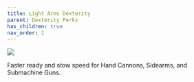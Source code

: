 ```yaml
---
title: Light Arms Dexterity
parent: Dexterity Perks
has_children: true
nav_order: 1
---
```


![](https://bungie.net/common/destiny2_content/icons/2496af8a88026c95eb3f051f6acebfbe.png)

Faster ready and stow speed for Hand Cannons, Sidearms, and Submachine Guns.

